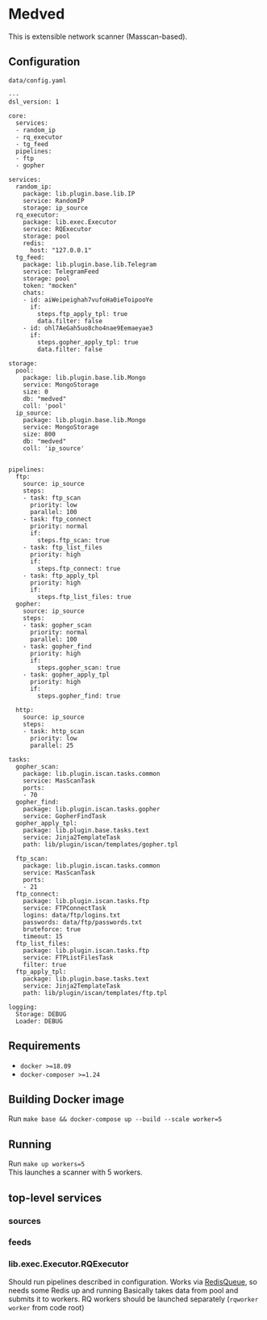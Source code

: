# Medved
This is extensible network scanner (Masscan-based).

## Configuration

`data/config.yaml`
```
---
dsl_version: 1

core:
  services:
  - random_ip
  - rq_executor
  - tg_feed
  pipelines:
  - ftp
  - gopher

services:
  random_ip:
    package: lib.plugin.base.lib.IP
    service: RandomIP
    storage: ip_source
  rq_executor:
    package: lib.exec.Executor
    service: RQExecutor
    storage: pool
    redis:
      host: "127.0.0.1"
  tg_feed:
    package: lib.plugin.base.lib.Telegram
    service: TelegramFeed
    storage: pool
    token: "mocken"
    chats:
    - id: aiWeipeighah7vufoHa0ieToipooYe
      if:
        steps.ftp_apply_tpl: true
        data.filter: false
    - id: ohl7AeGah5uo8cho4nae9Eemaeyae3
      if:
        steps.gopher_apply_tpl: true
        data.filter: false

storage:
  pool:
    package: lib.plugin.base.lib.Mongo
    service: MongoStorage
    size: 0
    db: "medved"
    coll: 'pool'
  ip_source:
    package: lib.plugin.base.lib.Mongo
    service: MongoStorage
    size: 800
    db: "medved"
    coll: 'ip_source'


pipelines:
  ftp:
    source: ip_source
    steps:
    - task: ftp_scan
      priority: low
      parallel: 100
    - task: ftp_connect
      priority: normal
      if:
        steps.ftp_scan: true
    - task: ftp_list_files
      priority: high
      if:
        steps.ftp_connect: true
    - task: ftp_apply_tpl
      priority: high
      if:
        steps.ftp_list_files: true
  gopher:
    source: ip_source
    steps:
    - task: gopher_scan
      priority: normal
      parallel: 100
    - task: gopher_find
      priority: high
      if:
        steps.gopher_scan: true
    - task: gopher_apply_tpl
      priority: high
      if:
        steps.gopher_find: true
    
  http:
    source: ip_source
    steps:
    - task: http_scan
      priority: low
      parallel: 25

tasks:
  gopher_scan:
    package: lib.plugin.iscan.tasks.common
    service: MasScanTask
    ports:
    - 70
  gopher_find:
    package: lib.plugin.iscan.tasks.gopher
    service: GopherFindTask
  gopher_apply_tpl:
    package: lib.plugin.base.tasks.text
    service: Jinja2TemplateTask
    path: lib/plugin/iscan/templates/gopher.tpl

  ftp_scan:
    package: lib.plugin.iscan.tasks.common
    service: MasScanTask
    ports:
    - 21
  ftp_connect: 
    package: lib.plugin.iscan.tasks.ftp
    service: FTPConnectTask
    logins: data/ftp/logins.txt
    passwords: data/ftp/passwords.txt
    bruteforce: true
    timeout: 15
  ftp_list_files:
    package: lib.plugin.iscan.tasks.ftp
    service: FTPListFilesTask
    filter: true
  ftp_apply_tpl:
    package: lib.plugin.base.tasks.text
    service: Jinja2TemplateTask
    path: lib/plugin/iscan/templates/ftp.tpl

logging: 
  Storage: DEBUG
  Loader: DEBUG
```

## Requirements
* `docker >=18.09`
* `docker-composer >=1.24`

## Building Docker image

Run `make base && docker-compose up --build --scale worker=5`

## Running

Run `make up workers=5`  
This launches a scanner with 5 workers.

## top-level services

### sources ###
### feeds ###

### lib.exec.Executor.RQExecutor
Should run pipelines described in configuration. Works via [RedisQueue](http://python-rq.org/), so needs some Redis up and running
Basically takes data from pool and submits it to workers.
RQ workers should be launched separately (`rqworker worker` from code root)

